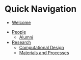<h1> Quick Navigation </h1> 

- [Welcome](README.md "IDEA Lab")
<!-- - [News](News/README.md "What's New") -->
- [People](People/README.md "IDEA Lab - People")
	<!-- * [Director of IDEA Lab](People/HoG.md) -->
	<!-- * [Postdoc. RA](People/postdoc.md) -->
	<!-- * [PhD Researchers](People/phd.md) -->
	* [Alumni](People/alumni.md)
	<!-- * [Testing](People/test.md) -->
- [Research](research/README.md "IDEA Lab - Research")
	* [Computational Design](research/CompDesign.md)
	* [Materials and Processes](research/M_and_P.md)
	<!-- * [Multi-Func. Meta-Materials](research/MFMM.md) -->
	<!-- * [Testing](research/testing.md) -->
<!-- - [FAQs](faq.md) -->
<!-- - [Experimenting](exp/README.md)
	* [JavaScript](exp/jsjs.md)
	* [Embeding](exp/embed.md)
	* [ImageSlideShow](exp/imageSlideShow.md) -->
<!-- - [Useful Links](useful_links.md) -->

